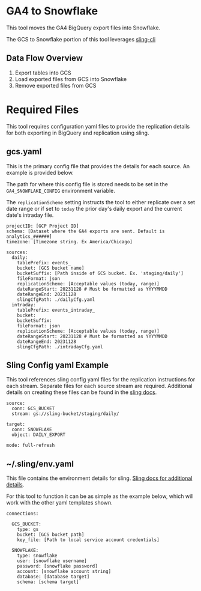 # GA4 to Snowflake
This tool moves the GA4 BigQuery export files into Snowflake. 

The GCS to Snowflake portion of this tool leverages [sling-cli](https://github.com/slingdata-io/sling-cli)

## Data Flow Overview
1. Export tables into GCS
2. Load exported files from GCS into Snowflake
3. Remove exported files from GCS

# Required Files
This tool requires configuration yaml files to provide the replication details for both exporting in BigQuery and replication using sling.

## gcs.yaml
This is the primary config file that provides the details for each source. An example is provided below.

The path for where this config file is stored needs to be set in the `GA4_SNOWFLAKE_CONFIG` environment variable.

The `replicationScheme` setting instructs the tool to either replicate over a set date range or if set to `today` the prior day's daily export and the current date's intraday file.
```
projectID: [GCP Project ID]
schema: [Dataset where the GA4 exports are sent. Default is analytics_######]
timezone: [Timezone string. Ex America/Chicago]

sources:
  daily:
    tablePrefix: events_
    bucket: [GCS bucket name]
    bucketSuffix: [Path inside of GCS bucket. Ex. 'staging/daily']
    fileFormat: json
    replicationScheme: [Acceptable values (today, range)]
    dateRangeStart: 20231128 # Must be formatted as YYYYMMDD
    dateRangeEnd: 20231128
    slingCfgPath: ./dailyCfg.yaml
  intraday:
    tablePrefix: events_intraday_
    bucket: 
    bucketSuffix: 
    fileFormat: json
    replicationScheme: [Acceptable values (today, range)]
    dateRangeStart: 20231128 # Must be formatted as YYYYMMDD
    dateRangeEnd: 20231128
    slingCfgPath: ./intradayCfg.yaml
```

## Sling Config yaml Example
This tool references sling config yaml files for the replication instructions for each stream.
Separate files for each source stream are required. Additional details on creating these files can be found in the [sling docs](https://docs.slingdata.io/sling-cli/running-tasks).

```
source:
  conn: GCS_BUCKET
  stream: gs://sling-bucket/staging/daily/

target:
  conn: SNOWFLAKE
  object: DAILY_EXPORT

mode: full-refresh
```

## ~/.sling/env.yaml
This file contains the environment details for sling. [Sling docs for additional details](https://docs.slingdata.io/sling-cli/environment#sling-env-file-env.yaml).

For this tool to function it can be as simple as the example below, which will work with the other yaml templates shown.
```
connections:

  GCS_BUCKET:
    type: gs
    bucket: [GCS bucket path]
    key_file: [Path to local service account credentials]

  SNOWFLAKE:
    type: snowflake
    user: [snowflake username]
    password: [snowflake password]
    account: [snowflake account string]
    database: [database target]
    schema: [schema target]
```
